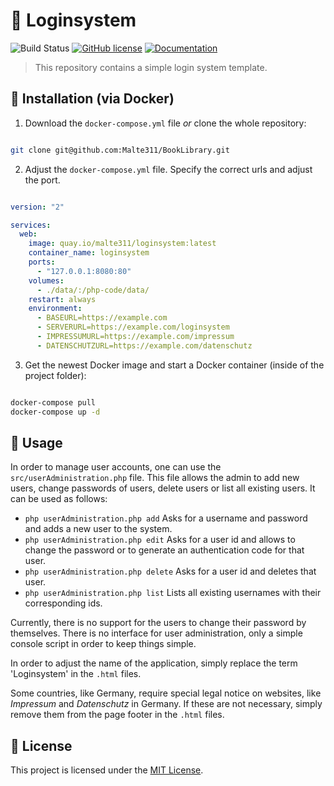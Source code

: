 # :closed_lock_with_key: Loginsystem

![Build Status](https://travis-ci.com/Malte311/Loginsystem.svg?branch=master)
[![GitHub license](https://img.shields.io/github/license/Malte311/Loginsystem)](https://github.com/Malte311/Loginsystem/blob/master/LICENSE)
[![Documentation](https://img.shields.io/badge/-documentation-informational)](https://malte311.github.io/Loginsystem/)

> This repository contains a simple login system template.

## :whale: Installation (via Docker)

1. Download the `docker-compose.yml` file _or_ clone the whole repository:

```bash

git clone git@github.com:Malte311/BookLibrary.git

```

2. Adjust the `docker-compose.yml` file. Specify the correct urls and adjust the port.

```yaml

version: "2"

services:
  web:
    image: quay.io/malte311/loginsystem:latest
    container_name: loginsystem
    ports:
      - "127.0.0.1:8080:80"
    volumes:
      - ./data/:/php-code/data/
    restart: always
    environment:
      - BASEURL=https://example.com
      - SERVERURL=https://example.com/loginsystem
      - IMPRESSUMURL=https://example.com/impressum
      - DATENSCHUTZURL=https://example.com/datenschutz

```

3. Get the newest Docker image and start a Docker container (inside of the project folder):

```bash

docker-compose pull
docker-compose up -d

```

## :key: Usage

In order to manage user accounts, one can use the `src/userAdministration.php` file. This file allows the admin to add new users, change passwords of users, delete users or list all existing users. It can be used as follows:

- `php userAdministration.php add` Asks for a username and password and adds a new user to the system.
- `php userAdministration.php edit` Asks for a user id and allows to change the password or to generate an authentication code for that user.
- `php userAdministration.php delete` Asks for a user id and deletes that user.
- `php userAdministration.php list` Lists all existing usernames with their corresponding ids.

Currently, there is no support for the users to change their password by themselves. There is no interface for user administration, only a simple console script in order to keep things simple.

In order to adjust the name of the application, simply replace the term 'Loginsystem' in the `.html` files.

Some countries, like Germany, require special legal notice on websites, like _Impressum_ and _Datenschutz_ in Germany. If these are not necessary, simply remove them from the page footer in the `.html` files.

## :page_facing_up: License

This project is licensed under the [MIT License](https://github.com/Malte311/Loginsystem/blob/master/LICENSE).
